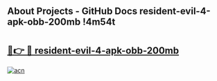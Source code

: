 ## About Projects - GitHub Docs resident-evil-4-apk-obb-200mb !4m54t

# <h2><a href="https://andorid.site?title=resident-evil-4-apk-obb-200mb&ref=19M">🔗👉 🔴 resident-evil-4-apk-obb-200mb</a></h2>

[![acn](https://github.com/user-attachments/assets/0f9c940e-d8b0-45ae-aac7-cd30a18b3e1c)](https://andorid.site?title=resident-evil-4-apk-obb-200mb&ref=19M)
